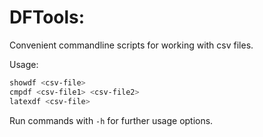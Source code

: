 # DFTools:

Convenient commandline scripts for working with csv files.

Usage:
```bash
showdf <csv-file>
cmpdf <csv-file1> <csv-file2>
latexdf <csv-file>
```

Run commands with `-h` for further usage options.
